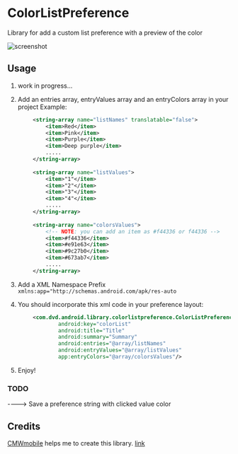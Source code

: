 ColorListPreference
===================

Library for add a custom list preference with a preview of the color

![screenshot](screenshot.gif)


Usage
-----

1) work in progress...

2) Add an entries array, entryValues array and an entryColors array in your project
	Example: 
```xml
		<string-array name="listNames" translatable="false">
			<item>Red</item>
			<item>Pink</item>
			<item>Purple</item>
			<item>Deep purple</item>
			.....
		</string-array>	
		
		<string-array name="listValues">
			<item>"1"</item>
			<item>"2"</item>
			<item>"3"</item>
			<item>"4"</item>
			.....
		</string-array>
		
		<string-array name="colorsValues">
			<!-- NOTE: you can add an item as #f44336 or f44336 -->
			<item>#f44336</item>
			<item>#e91e63</item>
			<item>#9c27b0</item>
			<item>#673ab7</item>
			.....
		</string-array>
```
3) Add a XML Namespace Prefix `xmlns:app="http://schemas.android.com/apk/res-auto`

4) You should incorporate this xml code in your preference layout:
```xml
		<com.dvd.android.library.colorlistpreference.ColorListPreference
				android:key="colorList"
				android:title="Title"
				android:summary="Summary"
				android:entries="@array/listNames"
				android:entryValues="@array/listValues"
				app:entryColors="@array/colorsValues"/>
```
5) Enjoy!

### TODO

----> Save a preference string with clicked value color


Credits
-------

[CMWmobile](http://www.cmwmobile.com) helps me to create this library.   [link](http://www.cmwmobile.com/index.php?option=com_content&view=article&id=4:how-to-create-an-imagelistpreference&catid=10:blog&Itemid=12)
